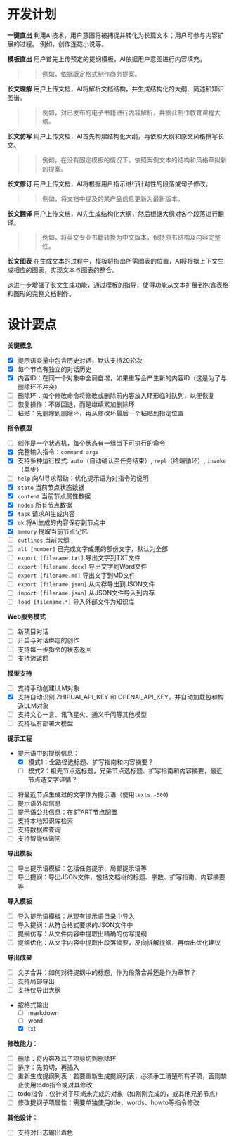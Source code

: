 
# 开发计划

**一键直出**
利用AI技术，用户意图将被捕捉并转化为长篇文本；用户可参与内容扩展的过程。
例如，创作连载小说等。

**模板直出**
用户首先上传预定的提纲模板，AI依据用户意图进行内容填充。
>> 例如，依据既定格式制作商务提案。

**长文理解**
用户上传文档，AI将解析文档结构，并生成结构化的大纲、简述和知识图谱。
>> 例如，对已发布的电子书籍进行内容解析，并据此制作教育课程大纲。

**长文仿写**
用户上传文档，AI首先构建结构化大纲，再依照大纲和原文风格撰写长文。
>> 例如，在没有固定模板的情况下，依照案例文本的结构和风格草拟新的提案。

**长文修订**
用户上传文档，AI将根据用户指示进行针对性的段落或句子修改。
>> 例如，将文档中提及的某产品信息更新为最新版本。

**长文翻译**
用户上传文档，AI先生成结构化大纲，然后根据大纲对各个段落进行翻译。
>> 例如，将英文专业书籍转换为中文版本，保持原书结构及内容完整性。

**长文图表**
在生成文本的过程中，模板将指出所需图表的位置，AI将根据上下文生成相应的图表，实现文本与图表的整合。

这进一步增强了长文生成功能，通过模板的指导，使得功能从文本扩展到包含表格和图形的完整文档制作。

# 设计要点

**关键概念**
- [x] 提示语变量中包含历史对话，默认支持20轮次
- [x] 每个节点有独立的对话历史
- [x] 内容ID：在同一个对象中全局自增，如果重写会产生新的内容ID（这是为了与删除环不冲突）
- [ ] 删除环：每个修改命令将修改或删除前内容放入环形临时队列，以便恢复
- [ ] 恢复操作：不做回退，而是继续累加删除环
- [ ] 粘贴：先删除到删除环，再从修改环最后一个粘贴到指定位置

**指令模型**
- [ ] 创作是一个状态机，每个状态有一组当下可执行的命令
- [x] 完整输入指令：`command args`
- [x] 支持多种运行模式: `auto`（自动确认至任务结束）, `repl`（终端循环）, `invoke`（单步）
- [ ] `help` 向AI寻求帮助：优化提示语为对指令的说明
- [x] `state` 当前节点状态数据
- [x] `content` 当前节点属性数据
- [x] `nodes` 所有节点数据
- [x] `task` 请求AI生成内容
- [x] `ok` 将AI生成的内容保存到节点中
- [x] `memory` 提取当前节点记忆
- [ ] `outlines` 当前大纲
- [ ] `all [number]` 已完成文字成果的部份文字，默认为全部
- [ ] `export [filename.txt]` 导出文字到TXT文件
- [ ] `export [filename.docx]` 导出文字到Word文件
- [ ] `export [filename.md]` 导出文字到MD文件
- [ ] `export [filename.json]` 从内存导出到JSON文件
- [ ] `import [filename.json]` 从JSON文件导入到内存
- [ ] `load [filename.*]` 导入外部文件为知识库

**Web服务模式**
- [ ] 新项目对话
- [ ] 开启与对话绑定的创作
- [ ] 支持每一步指令的状态返回
- [ ] 支持流返回

**模型支持**
- [ ] 支持手动创建LLM对象
- [x] 支持自动识别 ZHIPUAI_API_KEY 和 OPENAI_API_KEY，并自动加载包和构造LLM对象
- [ ] 支持文心一言、讯飞星火、通义千问等其他模型
- [ ] 支持私有部署大模型

**提示工程**
- 提示语中的提纲信息：
  - [x] 模式1：全路径选标题、扩写指南和内容摘要？
  - [ ] 模式2：祖先节点选标题，兄弟节点选标题、扩写指南和内容摘要，最近节点选文字详情？
- [ ] 将最近节点生成过的文字作为提示语（使用`texts -500`)
- [ ] 提示语外部信息
- [ ] 提示语公共信息：在START节点配置
- [ ] 支持本地知识库检索
- [ ] 支持数据库查询
- [ ] 支持智能体询问

**导出模板**
- [ ] 导出提示语模板：包括任务提示、局部提示语等
- [ ] 导出提纲：导出JSON文件，包括文档树的标题、字数、扩写指南、内容摘要等

**导入模板**
- [ ] 导入提示语模板：从现有提示语目录中导入
- [ ] 导入提纲：从符合格式要求的JSON文件中
- [ ] 提纲仿写：从文件内容中提取出精确的仿写提纲
- [ ] 提纲优化：从文字内容中提取出段落摘要，反向拆解提纲，再给出优化建议

**导出成果**
- [ ] 文字合并：如何对待提纲中的标题，作为段落合并还是作为章节？
- [ ] 支持局部导出
- [ ] 支持仅导出大纲
- 按格式输出
  - [ ] markdown
  - [ ] word
  - [x] txt

**修改能力：**
- [ ] 删除：将内容及其子项剪切到删除环
- [ ] 排序：先剪切，再插入
- [ ] 重新生成提纲列表：若要重新生成提纲列表，必须手工清楚所有子项，否则禁止使用todo指令或对其修改
- [ ] todo指令：仅针对子项尚未完成的对象（如刚刚完成的，或其他兄弟节点）
- [ ] 修改提纲子项属性：需要单独使用title、words、howto等指令修改

**其他设计：**
- [ ] 支持对日志输出着色
